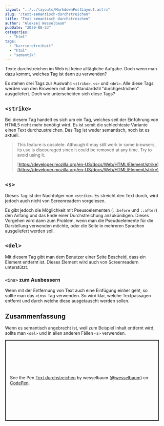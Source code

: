 ```yaml
---
layout: "../../layouts/MarkdownPostLayout.astro"
slug: "/text-semantisch-durchstreichen"  
title: "Text semantisch durchstreichen"
author: "Aleksej Wesselbaum"
pubDate: "2020-08-23"
categories: 
  - "html"
tags: 
  - "barrierefreiheit"
  - "html"
  - "semantik"
---
```


Texte durchstreichen im Web ist keine alltägliche Aufgabe. Doch wenn man dazu kommt, welches Tag ist dann zu verwenden?

Es stehen drei Tags zur Auswahl: `<strike>`, `<s>` und `<del>`. Alle diese Tags werden von den Browsern mit dem Standardstil "durchgestrichen" ausgeliefert. Doch wie unterscheiden sich diese Tags?

## `<strike>`

Bei diesem Tag handelt es sich um ein Tag, welches seit der Einführung von HTML5 nicht mehr benötigt wird. Es ist somit die schlechteste Variante einen Text durchzustreichen. Das Tag ist weder semantisch, noch ist es aktuell.

> This feature is obsolete. Although it may still work in some browsers, its use is discouraged since it could be removed at any time. Try to avoid using it.
> 
> [https://developer.mozilla.org/en-US/docs/Web/HTML/Element/strike](https://developer.mozilla.org/en-US/docs/Web/HTML/Element/strike)

## `<s>`

Dieses Tag ist der Nachfolger von `<strike>`. Es streicht den Text durch, wird jedoch auch nicht von Screenreadern vorgelesen.

Es gibt jedoch die Möglichkeit mit Pseusoelementen (`::before` und `::after`) den Anfang und das Ende einer Durchstreichung anzukündigen. Dieses Vorgehen wird dann zum Problem, wenn man die Pseudoelemente für die Darstellung verwenden möchte, oder die Seite in mehreren Sprachen ausgeliefert werden soll.

## `<del>`

Mit diesem Tag gibt man dem Benutzer einer Seite Bescheid, dass ein Element entfernt ist. Dieses Element wird auch von Screenreadern unterstützt.

### `<ins>` zum Ausbessern

Wenn mit der Entfernung von Text auch eine Einfügung einher geht, so sollte man das `<ins>` Tag verwenden. So wird klar, welche Textpassagen entfernt und durch welche diese ausgetauscht werden sollen.

## Zusammenfassung

Wenn es semantisch angebracht ist, weil zum Beispiel Inhalt entfernt wird, sollte man `<del>` und in allen anderen Fällen `<s>` verwenden.

<p class="codepen" data-height="265" data-theme-id="light" data-default-tab="html,result" data-user="wesselbaum" data-slug-hash="BajOMXw" style="height: 265px; box-sizing: border-box; display: flex; align-items: center; justify-content: center; border: 2px solid; margin: 1em 0; padding: 1em;" data-pen-title="Text durchstreichen"><span>See the Pen <a href="https://codepen.io/wesselbaum/pen/BajOMXw">Text durchstreichen</a> by wesselbaum (<a href="https://codepen.io/wesselbaum">@wesselbaum</a>) on <a href="https://codepen.io">CodePen</a>.</span></p>
<script async src="https://static.codepen.io/assets/embed/ei.js"></script>
